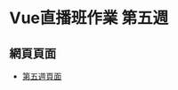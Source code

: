<h1>Vue直播班作業 第五週</h1>
<h2>網頁頁面</h2>
<ul>
  <li>
    <a href="https://kirakira32.github.io/Hex2023-vue-homework/week5/index"> 第五週頁面 </a>
  </li>
</ul>
